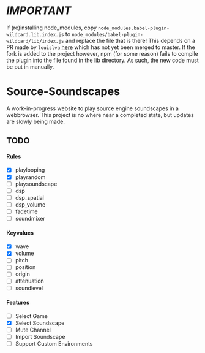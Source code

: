 # *IMPORTANT*

If (re)installing node_modules, copy `node_modules.babel-plugin-wildcard.lib.index.js` to `node_modules/babel-plugin-wildcard/lib/index.js` and replace the file that is there!
This depends on a PR made by `louislva` [here](https://github.com/vihanb/babel-plugin-wildcard/pull/33) which has not yet been merged to master. If the fork is added to the project however, npm (for some reason) fails to compile the plugin into the file found in the lib directory. As such, the new code must be put in manually.

# Source-Soundscapes

A work-in-progress website to play source engine soundscapes in a webbrowser. This project is no where near a completed state, but updates are slowly being made.

## TODO

#### Rules

- [X] playlooping
- [X] playrandom
- [ ] playsoundscape
- [ ] dsp
- [ ] dsp_spatial
- [ ] dsp_volume
- [ ] fadetime
- [ ] soundmixer

#### Keyvalues

- [X] wave
- [X] volume
- [ ] pitch
- [ ] position
- [ ] origin
- [ ] attenuation
- [ ] soundlevel 

#### Features

- [ ] Select Game
- [X] Select Soundscape
- [ ] Mute Channel
- [ ] Import Soundscape
- [ ] Support Custom Environments